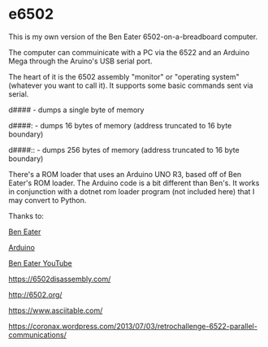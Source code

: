 # e6502

This is my own version of the Ben Eater 6502-on-a-breadboard computer.

The computer can commuinicate with a PC via the 6522 and an Arduino Mega through the Aruino's USB serial port.

The heart of it is the 6502 assembly "monitor" or "operating system" (whatever you want to call it). It supports some basic commands sent via serial.

d####    - dumps a single byte of memory

d####:   - dumps 16 bytes of memory (address truncated to 16 byte boundary)

d####::  - dumps 256 bytes of memory (address truncated to 16 byte boundary)

There's a ROM loader that uses an Arduino UNO R3, based off of Ben Eater's ROM loader. The Arduino code is a bit different than Ben's. It works in conjunction with a dotnet rom loader program (not included here) that I may convert to Python.

Thanks to:

[Ben Eater](https://eater.net/)

[Arduino](https://www.arduino.cc/)

[Ben Eater YouTube](https://www.youtube.com/c/BenEater)

https://6502disassembly.com/

http://6502.org/

https://www.asciitable.com/

https://coronax.wordpress.com/2013/07/03/retrochallenge-6522-parallel-communications/
